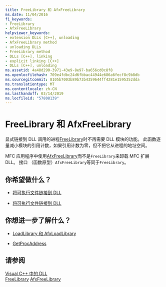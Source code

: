 ```yaml
---
title: FreeLibrary 和 AfxFreeLibrary
ms.date: 11/04/2016
f1_keywords:
- FreeLibrary
- AfxFreeLibrary
helpviewer_keywords:
- extension DLLs [C++], unloading
- AfxFreeLibrary method
- unloading DLLs
- FreeLibrary method
- DLLs [C++], linking
- explicit linking [C++]
- DLLs [C++], unloading
ms.assetid: 4a48d290-3971-43e9-8e97-ba656cd0c8f8
ms.openlocfilehash: 709e4fdbc24d6fbbac44944e686a6fecf8c9b8db
ms.sourcegitcommit: 8105b7003b89b73b4359644ff4281e1595352dda
ms.translationtype: MT
ms.contentlocale: zh-CN
ms.lasthandoff: 03/14/2019
ms.locfileid: "57808139"
---
```

# <a name="freelibrary-and-afxfreelibrary"></a>FreeLibrary 和 AfxFreeLibrary

显式链接到 DLL 调用的进程[FreeLibrary](/windows/desktop/api/libloaderapi/nf-libloaderapi-freelibrary)时不再需要 DLL 模块的功能。 此函数逐量减小模块的引用计数，如果引用计数为零，但不把它从进程的地址空间。

MFC 应用程序中使用[AfxFreeLibrary](../mfc/reference/application-information-and-management.md#afxfreelibrary)而不是`FreeLibrary`来卸载 MFC 扩展 DLL。 接口 （函数原型）`AfxFreeLibrary`等同于`FreeLibrary`。

## <a name="what-do-you-want-to-do"></a>你希望做什么？

- [将可执行文件链接到 DLL](linking-an-executable-to-a-dll.md#linking-implicitly)

- [将可执行文件链接到 DLL](linking-an-executable-to-a-dll.md#determining-which-linking-method-to-use)

## <a name="what-do-you-want-to-know-more-about"></a>你想进一步了解什么？

- [LoadLibrary 和 AfxLoadLibrary](loadlibrary-and-afxloadlibrary.md)

- [GetProcAddress](getprocaddress.md)

## <a name="see-also"></a>请参阅

[Visual C++ 中的 DLL](dlls-in-visual-cpp.md)<br/>
[FreeLibrary](/windows/desktop/api/libloaderapi/nf-libloaderapi-freelibrary)
[AfxFreeLibrary](../mfc/reference/application-information-and-management.md#afxfreelibrary)

